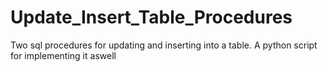 # Update_Insert_Table_Procedures
Two sql procedures for updating and inserting into a table. A python script for implementing it aswell
